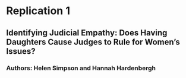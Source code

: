 # Replication 1
## Identifying Judicial Empathy: Does Having Daughters Cause Judges to Rule for Women’s Issues?

### Authors: Helen Simpson and Hannah Hardenbergh

